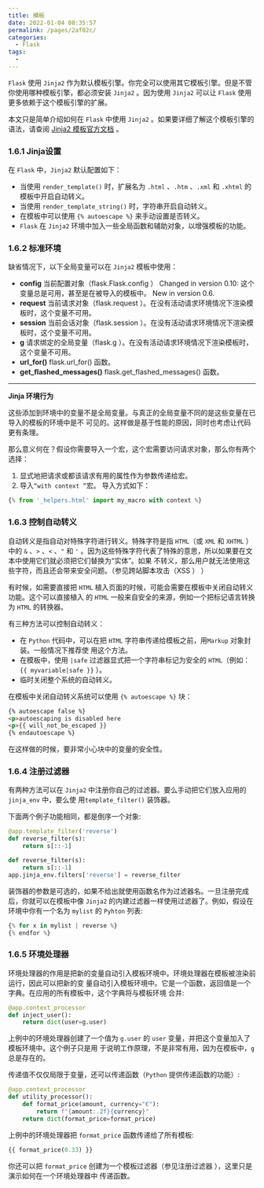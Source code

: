 ```yaml
---
title: 模板
date: 2022-01-04 08:35:57
permalink: /pages/2af02c/
categories:
  - Flask
tags:
  -
---
```


`Flask` 使用 `Jinja2` 作为默认模板引擎。你完全可以使用其它模板引擎。但是不管你使用哪种模板引擎，都必须安装 `Jinja2` 。因为使用 `Jinja2` 可以让 `Flask` 使用更多依赖于这个模板引擎的扩展。

本文只是简单介绍如何在 `Flask` 中使用 `Jinja2` 。如果要详细了解这个模板引擎的语法，请查阅 [Jinja2 模板官方文档](https://jinja.palletsprojects.com/en/3.0.x/templates/) 。

### 1.6.1 Jinja设置

在 `Flask` 中，`Jinja2` 默认配置如下：

+ 当使用 `render_template()` 时，扩展名为 `.html` 、`.htm` 、`.xml` 和 `.xhtml` 的模板中开启自动转义。
+ 当使用 `render_template_string()` 时，字符串开启自动转义。
+ 在模板中可以使用 `{% autoescape %}` 来手动设置是否转义。
+ `Flask` 在 `Jinja2` 环境中加入一些全局函数和辅助对象，以增强模板的功能。

### 1.6.2 标准环境

缺省情况下，以下全局变量可以在 `Jinja2` 模板中使用：

+ **config** 当前配置对象（flask.Flask.config ） Changed in version 0.10: 这个变量总是可用，甚至是在被导入的模板中。 New in version 0.6. 
+ **request** 当前请求对象（flask.request ）。在没有活动请求环境情况下渲染模板时，这个变量不可用。 
+ **session** 当前会话对象（flask.session ）。在没有活动请求环境情况下渲染模板时，这个变量不可用。 
+ **g** 请求绑定的全局变量（flask.g ）。在没有活动请求环境情况下渲染模板时，这个变量不可用。 
+ **url_for()** flask.url_for() 函数。 
+ **get_flashed_messages()** flask.get_flashed_messages() 函数。

------

**Jinja 环境行为**

这些添加到环境中的变量不是全局变量。与真正的全局变量不同的是这些变量在已导入的模板的环境中是不 可见的。这样做是基于性能的原因，同时也考虑让代码更有条理。

那么意义何在？假设你需要导入一个宏，这个宏需要访问请求对象，那么你有两个选择： 

1. 显式地把请求或都该请求有用的属性作为参数传递给宏。 
2. 导入`“with context ”`宏。 导入方式如下：

```python
{% from '_helpers.html' import my_macro with context %}
```

### 1.6.3 控制自动转义

自动转义是指自动对特殊字符进行转义。特殊字符是指 `HTML`（或 `XML` 和 `XHTML` ）中的 `&` 、`>` 、`<` 、`"` 和 `'` 。因为这些特殊字符代表了特殊的意思，所以如果要在文本中使用它们就必须把它们替换为“实体”。如果 不转义，那么用户就无法使用这些字符，而且还会带来安全问题。（参见跨站脚本攻击（XSS ） ） 

有时候，如需要直接把 `HTML` 植入页面的时候，可能会需要在模板中关闭自动转义功能。这个可以直接植入 的 `HTML` 一般来自安全的来源，例如一个把标记语言转换为 `HTML` 的转换器。

有三种方法可以控制自动转义： 

+ 在 `Python` 代码中，可以在把 `HTML` 字符串传递给模板之前，用`Markup` 对象封装。一般情况下推荐使 用这个方法。
+ 在模板中，使用 `|safe` 过滤器显式把一个字符串标记为安全的 `HTML`（例如：`{{ myvariable|safe }}` ）。
+ 临时关闭整个系统的自动转义。 

在模板中关闭自动转义系统可以使用 `{% autoescape %}` 块：

```html
{% autoescape false %}
<p>autoescaping is disabled here
<p>{{ will_not_be_escaped }}
{% endautoescape %}
```

在这样做的时候，要非常小心块中的变量的安全性。

### 1.6.4 注册过滤器

有两种方法可以在 `Jinja2` 中注册你自己的过滤器。要么手动把它们放入应用的`jinja_env` 中，要么使 用`template_filter()` 装饰器。 

下面两个例子功能相同，都是倒序一个对象:

```python
@app.template_filter('reverse')
def reverse_filter(s):
	return s[::-1]

def reverse_filter(s):
	return s[::-1]
app.jinja_env.filters['reverse'] = reverse_filter
```

装饰器的参数是可选的，如果不给出就使用函数名作为过滤器名。一旦注册完成后，你就可以在模板中像 `Jinja2` 的内建过滤器一样使用过滤器了。例如，假设在环境中你有一个名为 `mylist` 的 `Pyhton` 列表:

```python
{% for x in mylist | reverse %}
{% endfor %}
```

### 1.6.5 环境处理器

环境处理器的作用是把新的变量自动引入模板环境中。环境处理器在模板被渲染前运行，因此可以把新的变 量自动引入模板环境中。它是一个函数，返回值是一个字典。在应用的所有模板中，这个字典将与模板环境 合并:

```python
@app.context_processor
def inject_user():
	return dict(user=g.user)
```

上例中的环境处理器创建了一个值为 `g.user` 的 `user` 变量，并把这个变量加入了模板环境中。这个例子只是用 于说明工作原理，不是非常有用，因为在模板中，`g` 总是存在的。 

传递值不仅仅局限于变量，还可以传递函数（`Python` 提供传递函数的功能）:

```python
@app.context_processor
def utility_processor():
	def format_price(amount, currency="€"):
		return f"{amount:.2f}{currency}"
	return dict(format_price=format_price)
```

上例中的环境处理器把 `format_price` 函数传递给了所有模板:

```python
{{ format_price(0.33) }}
```

你还可以把 `format_price` 创建为一个模板过滤器（参见注册过滤器 ），这里只是演示如何在一个环境处理器中 传递函数。

